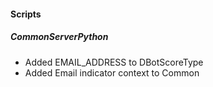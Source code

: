 
#### Scripts
##### CommonServerPython
- Added EMAIL_ADDRESS to DBotScoreType
- Added Email indicator context to Common